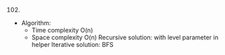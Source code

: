 102.

- Algorithm:
  - Time complexity O(n)
  - Space complexity O(n)
    Recursive solution: with level parameter in helper
    Iterative solution: BFS

